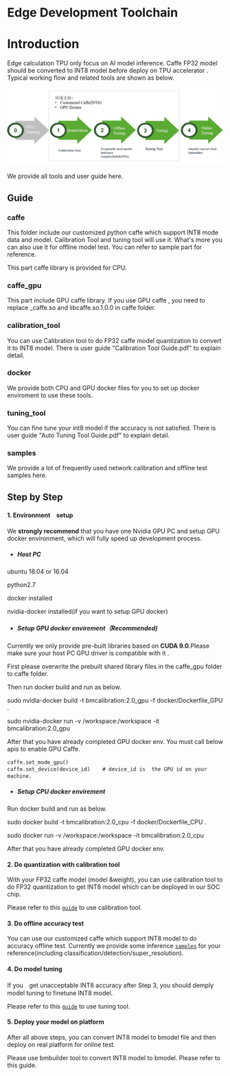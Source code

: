# Edge Development Toolchain

# Introduction

Edge calculation TPU only focus on AI model inference. Caffe FP32 model should be converted to INT8 model before deploy on TPU accelerator . Typical working flow and related tools are shown as below. 

<p align="center">
  <a href="https://github.com/BM1880-BIRD/bm1880-calibration">
    <img src="assets/working_flow.jpg" width="750px">
  </a>
</p>

We provide all tools and user guide here. 

## Guide 

### caffe

This folder include our customized python caffe which support INT8 mode data and model. Calibration Tool and  tuning tool  will use it.  What's more you can also use it for offline model test. You can refer to sample part for reference. 

This part caffe library is provided for CPU. 

### caffe_gpu

This part include GPU caffe library. If you use GPU caffe , you need to replace _caffe.so and libcaffe.so.1.0.0 in caffe folder. 

### calibration_tool

You can use Calibration tool to do FP32 caffe model quantization to convert it to INT8 model. There is  user guide  "Calibration Tool Guide.pdf" to explain detail. 

### docker

We provide both CPU and GPU docker files for you to set up docker enviroment to use these tools. 

### tuning_tool

You can fine tune your int8 model if the accuracy is not satisfied. There is  user guide  "Auto Tuning Tool Guide.pdf" to explain detail. 

### samples

We provide a lot of frequently used network calibration and offline test samples here. 

## Step by Step  

#### 1. Environment　setup

We **strongly recommend** that you have one Nvidia GPU PC and setup GPU docker environment, which will fully speed up development process. 

* ##### Host PC 
ubuntu 18.04 or 16.04

python2.7

docker installed

nvidia-docker installed(if you want to setup GPU docker)

* ##### Setup GPU docker envirement（**Recommended**)

Currently we only provide pre-built libraries based on **CUDA 9.0**.Please make sure your host PC GPU driver is compatible with it .

First please overwrite the prebuilt shared library files in the caffe_gpu folder
to caffe folder.

Then run docker build and run as below.

sudo nvidia-docker build -t bmcalibration:2.0_gpu -f docker/Dockerfile_GPU .

sudo nvidia-docker run -v /workspace:/workspace -it bmcalibration:2.0_gpu

After that you have already completed GPU docker env. You must call below  apis  to enable GPU  Caffe.

```
caffe.set_mode_gpu()
caffe.set_device(device_id)    # device_id is  the GPU id on your machine.
```

* ##### Setup CPU docker envirement

Run docker build and run as below.

sudo docker build -t bmcalibration:2.0_cpu -f docker/Dockerfile_CPU .

sudo docker run -v /workspace:/workspace -it bmcalibration:2.0_cpu

After that you have already completed GPU docker env.

#### 2. Do quantization with calibration tool

With your FP32 caffe  model (model &weight), you can use calibration tool to do FP32 quantization to get INT8 model which can be deployed in our SOC chip.  

Please refer to this [`guide`](https://github.com/BM1880-BIRD/Edge-Development-Toolchain/blob/master/calibration_tool/Calibration-Tool-Guide.pdf) to use calibration tool.

#### 3. Do offline accuracy test

You can use our customized caffe which support INT8 model to do accuracy offline test.
Currently we provide some inference [`samples`](https://github.com/BM1880-BIRD/Edge-Development-Toolchain/tree/master/samples/) 
 for your reference(including classification/detection/super_resolution).
 
 #### 4. Do model tuning
 
 If you　get unacceptable INT8 accuracy after Step 3, you should demply model tuning to finetune INT8 model. 
 
 Please refer to this [`guide`](https://github.com/BM1880-BIRD/Edge-Development-Toolchain/blob/master/tuning_tool/Auto-Tuning-Tool-Guide.pdf) to use tuning tool.
 
  #### 5. Deploy your model on platform 
  
After all above steps,  you can convert INT8 model to bmodel file and then deploy on real platform for online test. 

Please use bmbuilder tool  to convert INT8 model to bmodel. Please refer to this guide. 
 
 




